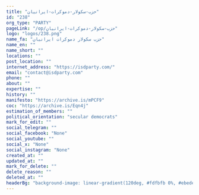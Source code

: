 ```yaml
---
title: "حزب-سکولار-دموکرات-ایرانیان"
id: "238"
org_type: "PARTY"
pageLink: "/op/حزب-سکولار-دموکرات-ایرانیان"
logo: "logos/238.png"
name_fa: "حزب سکولار دموکرات ایرانیان"
name_en: ""
name_short: ""
locations: ""
post_location: ""
internet_address: "https://isdparty.com/"
email: "contact@isdparty.com"
phone: ""
about: ""
expertise: ""
history: ""
manifesto: "https://archive.is/mPCF9"
coc: "https://archive.is/Eqn4j"
estimation_of_members: ""
political_orientation: "secular democrats"
mark_for_edit: ""
social_telegram: ""
social_facebook: "None"
social_youtube: ""
social_x: "None"
social_instagram: "None"
created_at: ""
updated_at: ""
mark_for_delete: ""
delete_reason: ""
deleted_at: ""
headerBg: "background-image: linear-gradient(120deg, #fdfbfb 0%, #ebedee 100%);"
---
```

